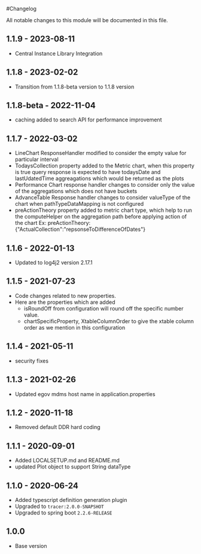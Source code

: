 #Changelog

All notable changes to this module will be documented in this file.

## 1.1.9 - 2023-08-11
- Central Instance Library Integration

## 1.1.8 - 2023-02-02

- Transition from 1.1.8-beta version to 1.1.8 version

## 1.1.8-beta - 2022-11-04

- caching added to search API for performance improvement

## 1.1.7 - 2022-03-02
- LineChart ResponseHandler modified to consider the empty value for particular interval 
- TodaysCollection property added to the Metric chart, when this property is true query response is expected to have todaysDate and lastUdatedTime aggreagations which would be returned as the plots
- Performance Chart response handler changes to consider only the value of the aggregations which does not have buckets
- AdvanceTable Response handler changes to consider valueType of the chart when pathTypeDataMapping is not configured
- preActionTheory property added to metric chart type, which help to run the computeHelper on the aggregation path before applying action of the chart
	Ex: preActionTheory:{"ActualCollection":"repsonseToDifferenceOfDates"}




## 1.1.6 - 2022-01-13
- Updated to log4j2 version 2.17.1


## 1.1.5 - 2021-07-23
- Code changes related to new properties.
- Here are the properties which are added 
  - isRoundOff from configuration will round off the specific number value.
  - chartSpecificProperty, XtableColumnOrder to give the xtable column order as we mention in this configuration

## 1.1.4 - 2021-05-11
- security fixes

## 1.1.3 - 2021-02-26
- Updated egov mdms host name in application.properties

## 1.1.2 - 2020-11-18
- Removed default DDR hard coding 


## 1.1.1 - 2020-09-01

- Added LOCALSETUP.md and README.md
- updated Plot object to support String dataType

## 1.1.0 - 2020-06-24

- Added typescript definition generation plugin
- Upgraded to `tracer:2.0.0-SNAPSHOT`
- Upgraded to spring boot `2.2.6-RELEASE`

## 1.0.0

- Base version
